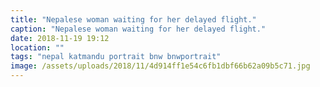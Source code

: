 ```yaml
---
title: "Nepalese woman waiting for her delayed flight."
caption: "Nepalese woman waiting for her delayed flight."
date: 2018-11-19 19:12
location: ""
tags: "nepal katmandu portrait bnw bnwportrait"
image: /assets/uploads/2018/11/4d914ff1e54c6fb1dbf66b62a09b5c71.jpg
---
```

